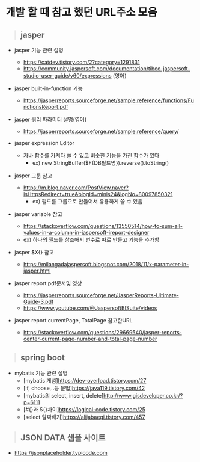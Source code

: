 # 개발 할 때 참고 했던 URL주소 모음

> ## jasper

  + jasper 기능 관련 설명  
    - https://catdev.tistory.com/2?category=1291831  
    - https://community.jaspersoft.com/documentation/tibco-jaspersoft-studio-user-guide/v60/expressions (영어)
 

  + jasper built-in-function 기능  
    - https://jasperreports.sourceforge.net/sample.reference/functions/FunctionsReport.pdf
  
  + jasper 쿼리 파라미터 설명(영어)  
    - https://jasperreports.sourceforge.net/sample.reference/query/
  
  + jasper expression Editor  
    - 자바 함수를 가져다 쓸 수 있고 비슷한 기능을 가진 함수가 있다
      - ex) new StringBuffer($F{DB필드명}).reverse().toString()
  
  + jasper 그룹 참고  
    - https://m.blog.naver.com/PostView.naver?isHttpsRedirect=true&blogId=minis24&logNo=80097850321  
      - ex) 필드를 그룹으로 만들어서 유용하게 쓸 수 있음

  + jasper variable 참고  
    - https://stackoverflow.com/questions/13550514/how-to-sum-all-values-in-a-column-in-jaspersoft-ireport-designer  
    - ex) 하나의 필드를 참조해서 변수로 따로 만들고 기능을 추가함
 
  + jasper $X{} 참고  
    - https://milangadajaspersoft.blogspot.com/2018/11/x-parameter-in-jasper.html

  + jasper report pdf문서및 영상  
    - https://jasperreports.sourceforge.net/JasperReports-Ultimate-Guide-3.pdf
    - https://www.youtube.com/@JaspersoftBISuite/videos
  
  + jasper report currentPage, TotalPage 참고한URL  
    - https://stackoverflow.com/questions/29669540/jasper-reports-center-current-page-number-and-total-page-number


> ## spring boot
  
  + mybatis 기능 관련 설명   
    - [mybatis 개념]https://dev-overload.tistory.com/27  
    - [if, choose,..등 문법]https://java119.tistory.com/42  
    - [mybatis의 select, insert, delete]http://www.gisdeveloper.co.kr/?p=6111  
    - [#{}과 ${}차이]https://logical-code.tistory.com/25  
    - [select 알짜배기]https://aljjabaegi.tistory.com/457
    
> ##  JSON DATA 샘플 사이트
  - https://jsonplaceholder.typicode.com
